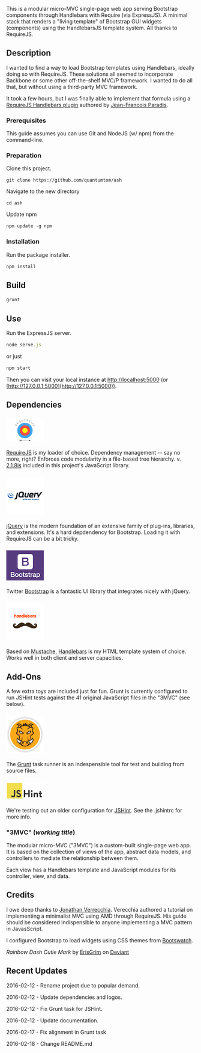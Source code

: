 This is a modular micro-MVC single-page web app serving Bootstrap components through Handlebars with Require (via ExpressJS). A minimal stack that renders a "living template" of Bootstrap GUI widgets (components) using the HandlebarsJS template system. All thanks to RequireJS.

## Description

I wanted to find a way to load Bootstrap templates using Handlebars, ideally doing so with RequireJS. These solutions all seemed to incorporate Backbone or some other off-the-shelf MVC/P framework. I wanted to do all that, but without using a third-party MVC framework.

It took a few hours, but I was finally able to implement that formula using a [RequireJS Handlebars plugin](https://github.com/jfparadis/requirejs-handlebars) authored by [Jean-Francois Paradis](http://www.jeanfrancoisparadis.com/).

### Prerequisites

This guide assumes you can use Git and NodeJS (w/ npm) from the command-line.

### Preparation

Clone this project.
```
git clone https://github.com/quantumtom/ash
```

Navigate to the new directory
```
cd ash
```

Update npm 
```javascript 
npm update -g npm
```

### Installation

Run the package installer.
```javascript
npm install
```

## Build
```javascript
grunt
```

## Use
Run the ExpressJS server.
```javascript
node serve.js
```
or just
```javascript
npm start
```
Then you can visit your local instance at [http://localhost:5000](http://localhost:5000) 
(or [http://127.0.0.1:5000](http://127.0.0.1:5000)).

## Dependencies

### ![RequireJS](src/img/vendors/requirejs/logo-01.png)
[RequireJS](http://www.requirejs.org) is my loader of choice. Dependency management -- say no more, right? 
Enforces code modularity in a file-based tree hierarchy.
v. [2.1.8is](http://jrburke.com/2013/07/08/requirejs-2.1.8-released/) included in this project's JavaScript library.

### ![jQuery](src/img/vendors/jquery/logo-01.png)
[jQuery](http://www.jquery.org) is the modern foundation of an extensive family of plug-ins, libraries, and extensions. It's a hard depdendency for Bootstrap. Loading it with RequireJS can be a bit tricky.

### ![Bootstrap](src/img/vendors/bootstrap/logo-01.png)
Twitter [Bootstrap](http://getbootstrap.com) is a fantastic UI library that integrates nicely with jQuery.

### ![Handlebars](src/img/vendors/handlebars/logo-01.png)
Based on [Mustache](http://mustache.github.io/), [Handlebars](http://handlebarsjs.com/) is my HTML template system of choice. Works well in both client and server capacities.

## Add-Ons

A few extra toys are included just for fun. Grunt is currently configured to run JSHint tests against the 41 
original JavaScript files in the "3MVC" (see below).

### ![Grunt](src/img/vendors/grunt/logo-01.png)
The [Grunt](http://www.gruntjs.org) task runner is an indespensible tool for test and building from source files.

### ![JSHint](src/img/vendors/jshint/logo-01.jpg)
We're testing out an older configuration for [JSHint](http://jshint.com/). See the .jshintrc for more info.

### "3MVC" (_working title_)
The modular micro-MVC ("3MVC") is a custom-built single-page web app. It is based on the collection of views of the 
app, abstract data models, and controllers to mediate the relationship between them.

Each view has a Handlebars template and JavaScript modules for its controller, view, and data.

## Credits

I owe deep thanks to [Jonathan Verrecchia](http://verekia.com/requirejs/build-simple-client-side-mvc-app-require-js/). 
Verecchia authored a tutorial on implementing a minimalist MVC using AMD through RequireJS. His guide should be 
considered indispensible to anyone implementing a MVC pattern in JavasScript.

I configured Bootstrap to load widgets using CSS themes from [Bootswatch](http://www.bootswatch.com).

_Rainbow Dash Cutie Mark_ by [ErisGrim](http://erisgrim.deviantart.com/) on [Deviant](http://www.deviantart.com/morelikethis/312568678)

## Recent Updates

2016-02-12 - Rename project due to popular demand.

2016-02-12 - Update dependencies and logos.

2016-02-12 - Fix Grunt task for JSHint.

2016-02-12 - Update documentation.

2016-02-17 - Fix alignment in Grunt task 

2016-02-18 - Change README.md
